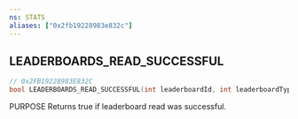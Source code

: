 ```yaml
---
ns: STATS
aliases: ["0x2fb19228983e832c"]
---
```

## LEADERBOARDS_READ_SUCCESSFUL

```c
// 0x2FB19228983E832C
bool LEADERBOARDS_READ_SUCCESSFUL(int leaderboardId, int leaderboardType, int lbIndex);
```

PURPOSE Returns true if leaderboard read was successful.

